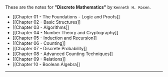 These are the notes for **"Discrete Mathematics"** by `Kenneth H. Rosen`.
* [[Chapter 01 - The Foundations - Logic and Proofs]]
* [[Chapter 02 - Basic Structures]]
* [[Chapter 03 - Algorithms]]
* [[Chapter 04 - Number Theory and Cryptography]]
* [[Chapter 05 - Induction and Recursion]]
* [[Chapter 06 - Counting]]
* [[Chapter 07 - Discrete Probability]]
* [[Chapter 08 - Advanced Counting Techniques]]
* [[Chapter 09 - Relations]]
* [[Chapter 10 - Boolean Algebra]]

___